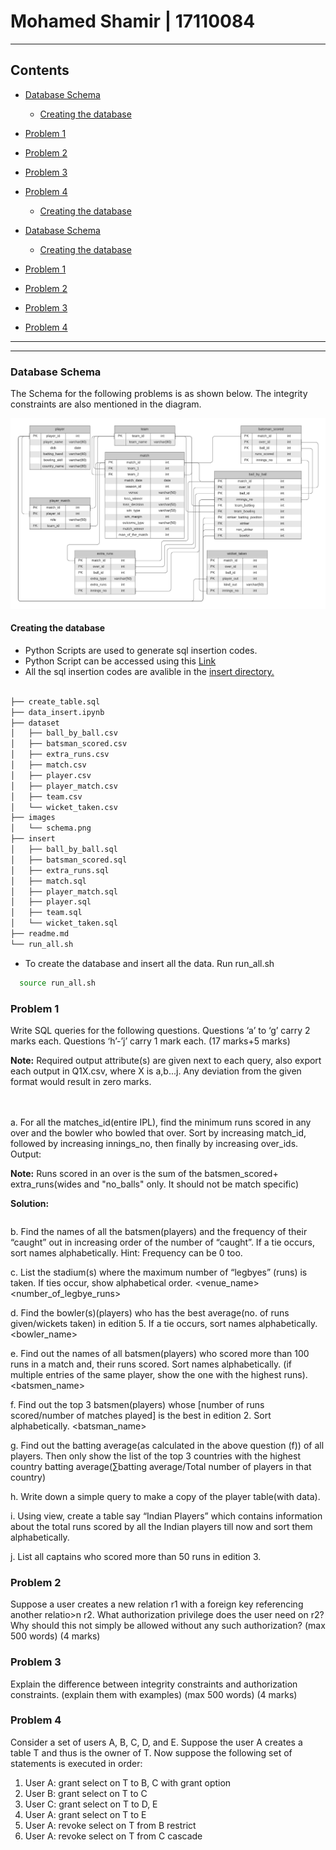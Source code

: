 # Mohamed Shamir | 17110084 <!-- omit in toc -->
---

## Contents <!-- omit in toc -->
- [Database Schema](#database-schema)
  - [Creating the database](#creating-the-database)
- [Problem 1](#problem-1)
- [Problem 2](#problem-2)
- [Problem 3](#problem-3)
- [Problem 4](#problem-4)
  
  - [Creating the database](#creating-the-database)
- [Database Schema](#database-schema)
  - [Creating the database](#creating-the-database)
- [Problem 1](#problem-1)
- [Problem 2](#problem-2)
- [Problem 3](#problem-3)
- [Problem 4](#problem-4)



---
---

### Database Schema

The Schema for the following problems is as shown below. The integrity constraints are also mentioned in the diagram.

![database_schema](images/schema.png)

#### Creating the database

- Python Scripts are used to generate sql insertion codes.
- Python Script can be accessed using this [Link](data_insert.ipynb)
- All the sql insertion codes are avalible in the [insert directory.](./insert)

```bash

├── create_table.sql
├── data_insert.ipynb
├── dataset
│   ├── ball_by_ball.csv
│   ├── batsman_scored.csv
│   ├── extra_runs.csv
│   ├── match.csv
│   ├── player.csv
│   ├── player_match.csv
│   ├── team.csv
│   └── wicket_taken.csv
├── images
│   └── schema.png
├── insert
│   ├── ball_by_ball.sql
│   ├── batsman_scored.sql
│   ├── extra_runs.sql
│   ├── match.sql
│   ├── player_match.sql
│   ├── player.sql
│   ├── team.sql
│   └── wicket_taken.sql
├── readme.md
└── run_all.sh

```
- To create the database and insert all the data. Run run_all.sh

```bash
  source run_all.sh
```

### Problem 1
Write SQL queries for the following questions. Questions ‘a’ to ‘g’ carry 2 marks each. Questions ‘h’-’j’ carry 1 mark each. (17 marks+5 marks) 

**Note:** Required output attribute(s) are given next to each query, also export each output in Q1X.csv, where X is a,b...j. 
Any deviation from the given format would result in zero marks.

<br>
<br>
a. For all the matches_id(entire IPL), find the minimum runs scored in any over and the bowler who bowled that over. Sort by increasing match_id, followed by increasing innings_no, then finally by increasing over_ids. Output: <bowler_name><runs_scored>    

**Note:** Runs scored in an over is the sum of the batsmen_scored+ extra_runs(wides and "no_balls" only. It should not be match specific)

**Solution:**
```SQL

```

b. Find the names of all the batsmen(players) and the frequency of their “caught” out in increasing order of the number of “caught”. If a tie occurs, sort names alphabetically. Hint: Frequency can be 0 too.<names><frequency>

c. List the stadium(s)  where the maximum number of “legbyes” (runs) is taken. If ties occur, show alphabetical order. <venue_name><number_of_legbye_runs>

d. Find the bowler(s)(players) who has the best average(no. of runs given/wickets taken) in edition 5. If a tie occurs, sort names alphabetically. <bowler_name><average>

e. Find out the names of all batsmen(players) who scored more than 100 runs in a match and, their runs scored. Sort names alphabetically. (if multiple entries of the same player, show the one with the highest runs).<batsmen_name><runs>

f. Find out the top 3 batsmen(players) whose [number of runs scored/number of matches played] is the best in edition 2. Sort alphabetically. <batsman_name><value>

g. Find out the batting average(as calculated in the above question (f)) of all players. Then only show the list of the top 3 countries with the highest country batting average(∑batting average/Total number of players in that country)<country><value>

h. Write down a simple query to make a copy of the player table(with data).

i. Using view, create a table say “Indian Players” which contains information about the total runs scored by all the Indian players till now and sort them alphabetically.<name><runs>

j. List all captains who scored more than 50 runs in edition 3. <name><runs>



### Problem 2
Suppose a user creates a new relation r1 with a foreign key referencing another relatio>n r2. What authorization privilege does the user need on r2? Why should this not simply be allowed without any such authorization? (max 500 words) (4 marks)


### Problem 3
Explain the difference between integrity constraints and authorization constraints. (explain them with examples) (max 500 words) (4 marks)


### Problem 4
Consider a set of users A, B, C, D, and E. Suppose the user A creates a table T and thus is the owner of T. Now suppose the following set of statements is executed in order:

1. User A: grant select on T to B, C with grant option
2. User B: grant select on T to C
3. User C: grant select on T to D, E
4. User A: grant select on T to E
5. User A: revoke select on T from B restrict
6. User A: revoke select on T from C cascade


